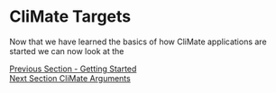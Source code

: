 <link rel="stylesheet" href="assets/styles/styles.css">

# CliMate Targets

Now that we have learned the basics of how CliMate applications are started we can now look at the



<div class="navigation-buttons">
    <div class="left-button">
        <a href="./getting-started.md">Previous Section - Getting Started</a>
    </div>
    <div class="right-button">
        <a href="./climate-arguments.md">Next Section CliMate Arguments</a>
    </div>
</div>
